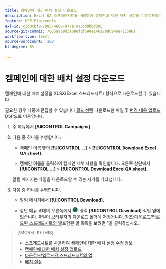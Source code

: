 ```yaml
---
title: 캠페인에 대한 배치 설정 다운로드
description: Excel QA 스프레드시트를 사용하여 캠페인에 대한 배치 설정을 다운로드하는 방법을 알아봅니다.
feature: DSP Placements
exl-id: c3b0cbf2-7095-4608-977a-9a5dd0bbd585
source-git-commit: 7055a9b9d3a68ef2f690e146128d6946e713586a
workflow-type: tm+mt
source-wordcount: '168'
ht-degree: 0%

---
```


# 캠페인에 대한 배치 설정 다운로드

캠페인에 대한 배치 설정을 XLSX(Excel 스프레드시트) 형식으로 다운로드할 수 있습니다.

필요한 경우 나중에 편집할 수 있습니다 [필드 선택](qa-sheet-columns.md) 다운로드한 파일 및 [변경 내용 업로드](qa-sheet-upload.md) DSP으로 이동합니다.

1. 주 메뉴에서 **[!UICONTROL Campaigns]**.

1. 다음 중 하나를 수행합니다.

   * 캠페인 이름 옆의 **[!UICONTROL ...]** > **[!UICONTROL Download Excel QA sheet]**.

   * 캠페인 이름을 클릭하여 캠페인 세부 사항을 확인합니다. 오른쪽 상단에서 **[!UICONTROL ...]** > **[!UICONTROL Download Excel QA sheet]**.

   알림 메시지는 파일을 다운로드할 수 있는 시기를 나타냅니다.

1. 다음 중 하나를 수행합니다.

   * 알림 메시지에서 **[!UICONTROL Download].**

   * 상단 메뉴 막대의 오른쪽에서 ![작업](/help/dsp/assets/downloads.png). 클릭 **[!UICONTROL Download]** 작업 옆에 있습니다.
   파일이 브라우저의 다운로드 폴더에 저장됩니다. 참조:[다운로드/업로드된 스프레드시트의 열](qa-sheet-columns.md)포함된 열 목록을 보려면 &quot;을 클릭하십시오.

>[!MORELIKETHIS]
>
>* [스프레드시트를 사용하여 캠페인에 대한 배치 설정 수정 정보](qa-about.md)
>* [캠페인에 대한 배치 설정 업로드](qa-sheet-upload.md)
>* [다운로드/업로드된 스프레드시트의 열](qa-sheet-columns.md)
>* [배치 설정](/help/dsp/campaign-management/placements/placement-settings.md)

